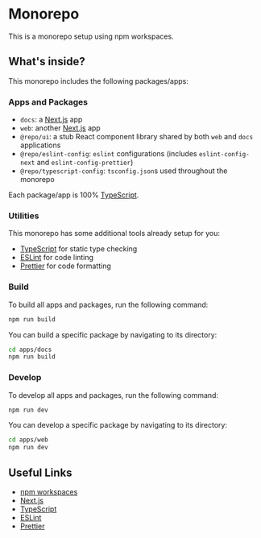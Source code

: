 # Monorepo

This is a monorepo setup using npm workspaces.

## What's inside?

This monorepo includes the following packages/apps:

### Apps and Packages

- `docs`: a [Next.js](https://nextjs.org/) app
- `web`: another [Next.js](https://nextjs.org/) app
- `@repo/ui`: a stub React component library shared by both `web` and `docs` applications
- `@repo/eslint-config`: `eslint` configurations (includes `eslint-config-next` and `eslint-config-prettier`)
- `@repo/typescript-config`: `tsconfig.json`s used throughout the monorepo

Each package/app is 100% [TypeScript](https://www.typescriptlang.org/).

### Utilities

This monorepo has some additional tools already setup for you:

- [TypeScript](https://www.typescriptlang.org/) for static type checking
- [ESLint](https://eslint.org/) for code linting
- [Prettier](https://prettier.io) for code formatting

### Build

To build all apps and packages, run the following command:

```sh
npm run build
```

You can build a specific package by navigating to its directory:

```sh
cd apps/docs
npm run build
```

### Develop

To develop all apps and packages, run the following command:

```sh
npm run dev
```

You can develop a specific package by navigating to its directory:

```sh
cd apps/web
npm run dev
```

## Useful Links

- [npm workspaces](https://docs.npmjs.com/cli/v10/using-npm/workspaces)
- [Next.js](https://nextjs.org/)
- [TypeScript](https://www.typescriptlang.org/)
- [ESLint](https://eslint.org/)
- [Prettier](https://prettier.io)
